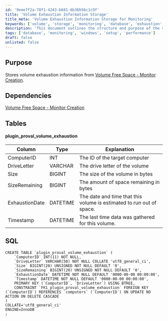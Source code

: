 ```yaml
---
id: '9eee7f2a-78f1-4243-b681-6b36b56c1c9f'
title: 'Volume Exhaustion Information Storage'
title_meta: 'Volume Exhaustion Information Storage for Monitoring'
keywords: ['volume', 'storage', 'monitoring', 'database', 'exhaustion', 'space']
description: 'This document outlines the structure and purpose of the volume exhaustion information storage, detailing the necessary SQL table and its dependencies for effective monitoring of disk space on target computers.'
tags: ['database', 'monitoring', 'windows', 'setup', 'performance']
draft: false
unlisted: false
---
```

## Purpose

Stores volume exhaustion information from [Volume Free Space - Monitor Creation](https://proval.itglue.com/DOC-5078775-9655085).

## Dependencies

[Volume Free Space - Monitor Creation](https://proval.itglue.com/DOC-5078775-9655085)

## Tables

#### plugin_proval_volume_exhaustion

| Column          | Type    | Explanation                                                                 |
|-----------------|---------|-----------------------------------------------------------------------------|
| ComputerID      | INT     | The ID of the target computer                                               |
| DriveLetter     | VARCHAR | The drive letter of the volume                                              |
| Size            | BIGINT  | The size of the volume in bytes                                            |
| SizeRemaining   | BIGINT  | The amount of space remaining in bytes                                      |
| ExhaustionDate  | DATETIME| The date and time that this volume is estimated to run out of space.       |
| Timestamp       | DATETIME| The last time data was gathered for this volume.                           |

## SQL

```
CREATE TABLE `plugin_proval_volume_exhaustion` (
    `ComputerID` INT(11) NOT NULL,
    `DriveLetter` VARCHAR(50) NOT NULL COLLATE 'utf8_general_ci',
    `Size` BIGINT(20) UNSIGNED NOT NULL DEFAULT '0',
    `SizeRemaining` BIGINT(20) UNSIGNED NOT NULL DEFAULT '0',
    `ExhaustionDate` DATETIME NOT NULL DEFAULT '0000-00-00 00:00:00',
    `Timestamp` DATETIME NOT NULL DEFAULT '0000-00-00 00:00:00',
    PRIMARY KEY (`ComputerID`, `DriveLetter`) USING BTREE,
    CONSTRAINT `FK1_plugin_proval_volume_exhaustion` FOREIGN KEY (`ComputerID`) REFERENCES `computers` (`ComputerID`) ON UPDATE NO ACTION ON DELETE CASCADE
)
COLLATE='utf8_general_ci'
ENGINE=InnoDB
;
```







